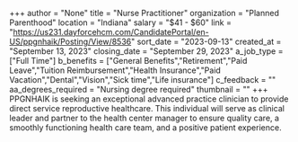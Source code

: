 +++
author = "None"
title = "Nurse Practitioner"
organization = "Planned Parenthood"
location = "Indiana"
salary = "$41 - $60"
link = "https://us231.dayforcehcm.com/CandidatePortal/en-US/ppgnhaik/Posting/View/8536"
sort_date = "2023-09-13"
created_at = "September 13, 2023"
closing_date = "September 29, 2023"
a_job_type = ["Full Time"]
b_benefits = ["General Benefits","Retirement","Paid Leave","Tuition Reimbursement","Health Insurance","Paid Vacation","Dental","Vision","Sick time","Life insurance"]
c_feedback = ""
aa_degrees_required = "Nursing degree required"
thumbnail = ""
+++
PPGNHAIK is seeking an exceptional advanced practice clinician to provide direct service reproductive healthcare. This individual will serve as clinical leader and partner to the health center manager to ensure quality care, a smoothly functioning health care team, and a positive patient experience. 